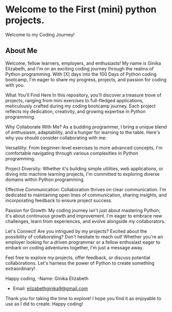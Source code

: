 # Welcome to the First (mini) python projects.
Welcome to my Coding Journey!

## About Me
Welcome, fellow learners, employers, and enthusiasts! My name is Ginika Elizabeth, and I'm on an exciting coding journey through the realms of Python programming. With [X] days into the 100 Days of Python coding bootcamp, I'm eager to share my progress, projects, and passion for coding with you.

What You'll Find Here
In this repository, you'll discover a treasure trove of projects, ranging from mini exercises to full-fledged applications, meticulously crafted during my coding bootcamp journey. Each project reflects my dedication, creativity, and growing expertise in Python programming.

Why Collaborate With Me?
As a budding programmer, I bring a unique blend of enthusiasm, adaptability, and a hunger for learning to the table. Here's why you should consider collaborating with me:

Versatility: From beginner-level exercises to more advanced concepts, I'm comfortable navigating through various complexities in Python programming.

Project Diversity: Whether it's building simple utilities, web applications, or diving into machine learning projects, I'm committed to exploring diverse domains within Python programming.

Effective Communication: Collaboration thrives on clear communication. I'm dedicated to maintaining open lines of communication, sharing insights, and incorporating feedback to ensure project success.

Passion for Growth: My coding journey isn't just about mastering Python; it's about continuous growth and improvement. I'm eager to embrace new challenges, learn from experiences, and evolve alongside my collaborators.

Let's Connect!
Are you intrigued by my projects? Excited about the possibility of collaborating? Don't hesitate to reach out! Whether you're an employer looking for a driven programmer or a fellow enthusiast eager to embark on coding adventures together, I'm just a message away.

Feel free to explore my projects, offer feedback, or discuss potential collaborations. Let's harness the power of Python to create something extraordinary!

Happy coding,
-Name: Ginika Elizabeth
- Email: elizabethginika9@gmail.com

Thank you for taking the time to explore! I hope you find it as enjoyable to use as I did to create. Happy coding!

